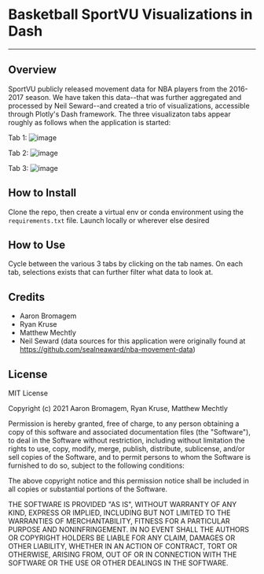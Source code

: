 # Basketball SportVU Visualizations in Dash
___
## Overview

SportVU publicly released movement data for NBA players from the 2016-2017 season. We have taken this data--that was further aggregated and processed by Neil Seward--and created a trio of visualizations, accessible through Plotly's Dash framework. The three visualizaton tabs appear roughly as follows when the application is started: 

Tab 1:
![image](https://user-images.githubusercontent.com/52465651/145854286-0bcc204a-e0f4-4401-aab6-de7a5fe29d1a.png)

Tab 2:
![image](https://user-images.githubusercontent.com/52465651/145854438-dfd43009-9099-4c5d-9452-6571038897bc.png)

Tab 3:
![image](https://user-images.githubusercontent.com/52465651/145854548-10c19ceb-74d7-4966-bbea-7a140ccdd95d.png)


## How to Install

Clone the repo, then create a virtual env or conda environment using the `requirements.txt` file. Launch locally or wherever else desired

## How to Use

Cycle between the various 3 tabs by clicking on the tab names. On each tab, selections exists that can further filter what data to look at.


## Credits

* Aaron Bromagem
* Ryan Kruse
* Matthew Mechtly
* Neil Seward (data sources for this application were originally found at https://github.com/sealneaward/nba-movement-data)

## License

MIT License

Copyright (c) 2021 Aaron Bromagem, Ryan Kruse, Matthew Mechtly

Permission is hereby granted, free of charge, to any person obtaining a copy
of this software and associated documentation files (the "Software"), to deal
in the Software without restriction, including without limitation the rights
to use, copy, modify, merge, publish, distribute, sublicense, and/or sell
copies of the Software, and to permit persons to whom the Software is
furnished to do so, subject to the following conditions:

The above copyright notice and this permission notice shall be included in all
copies or substantial portions of the Software.

THE SOFTWARE IS PROVIDED "AS IS", WITHOUT WARRANTY OF ANY KIND, EXPRESS OR
IMPLIED, INCLUDING BUT NOT LIMITED TO THE WARRANTIES OF MERCHANTABILITY,
FITNESS FOR A PARTICULAR PURPOSE AND NONINFRINGEMENT. IN NO EVENT SHALL THE
AUTHORS OR COPYRIGHT HOLDERS BE LIABLE FOR ANY CLAIM, DAMAGES OR OTHER
LIABILITY, WHETHER IN AN ACTION OF CONTRACT, TORT OR OTHERWISE, ARISING FROM,
OUT OF OR IN CONNECTION WITH THE SOFTWARE OR THE USE OR OTHER DEALINGS IN THE
SOFTWARE.
